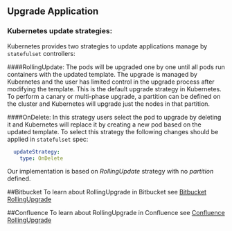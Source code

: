 ## Upgrade Application

### Kubernetes update strategies:
Kubernetes provides two strategies to update applications manage by `statefulset` controllers:

####RollingUpdate:
The pods will be upgraded one by one until all pods run containers with the updated template. The upgrade is managed by 
Kubernetes and the user has limited control in the upgrade process after modifying the template. This is the default 
upgrade strategy in Kubernetes. 
To perform a canary or multi-phase upgrade, a partition can be defined on the cluster and Kubernetes will upgrade just 
the nodes in that partition. 

####OnDelete: 
In this strategy users select the pod to upgrade by deleting it and Kubernetes will replace it by creating a new pod
 based on the updated template. To select this strategy the following changes should be applied in `statefulset` spec:

```yaml
  updateStrategy:
    type: OnDelete
```
Our implementation is based on *RollingUpdate* strategy with no *partition* defined.   

##Bitbucket
To learn about RollingUpgrade in Bitbucket see [Bitbucket RollingUpgrade](bitbucket-upgrade.md)

##Confluence
To learn about RollingUpgrade in Confluence see [Confluence RollingUpgrade](confluence-upgrade.md)